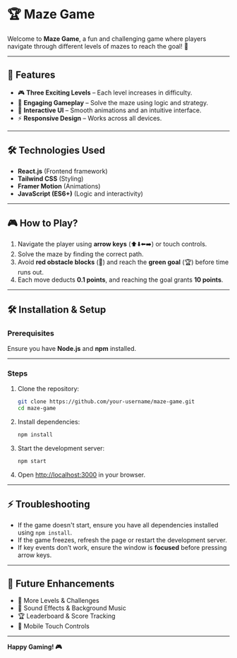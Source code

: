 # 🏆 Maze Game

Welcome to **Maze Game**, a fun and challenging game where players navigate through different levels of mazes to reach the goal! 🏁

---

## 🚀 Features

- 🎮 **Three Exciting Levels** – Each level increases in difficulty.
- 🧠 **Engaging Gameplay** – Solve the maze using logic and strategy.
- 🎨 **Interactive UI** – Smooth animations and an intuitive interface.
- ⚡ **Responsive Design** – Works across all devices.

---

## 🛠 Technologies Used

- **React.js** (Frontend framework)
- **Tailwind CSS** (Styling)
- **Framer Motion** (Animations)
- **JavaScript (ES6+)** (Logic and interactivity)

---

## 🎮 How to Play?

1. Navigate the player using **arrow keys** (⬆️⬇️⬅️➡️) or touch controls.
2. Solve the maze by finding the correct path.
3. Avoid **red obstacle blocks** (🚧) and reach the **green goal** (🏆) before time runs out.
4. Each move deducts **0.1 points**, and reaching the goal grants **10 points**.

---

## 🛠 Installation & Setup

### Prerequisites

Ensure you have **Node.js** and **npm** installed.

---

### Steps

1. Clone the repository:
    ```sh
    git clone https://github.com/your-username/maze-game.git
    cd maze-game
    ```

2. Install dependencies:
    ```sh
    npm install
    ```

3. Start the development server:
    ```sh
    npm start
    ```

4. Open [http://localhost:3000](http://localhost:3000) in your browser.

---

## ⚡ Troubleshooting

- If the game doesn't start, ensure you have all dependencies installed using `npm install`.
- If the game freezes, refresh the page or restart the development server.
- If key events don’t work, ensure the window is **focused** before pressing arrow keys.

---

## 📌 Future Enhancements

- 🚀 More Levels & Challenges
- 🎵 Sound Effects & Background Music
- 🏆 Leaderboard & Score Tracking
- 📱 Mobile Touch Controls

---

**Happy Gaming! 🎮**






 
